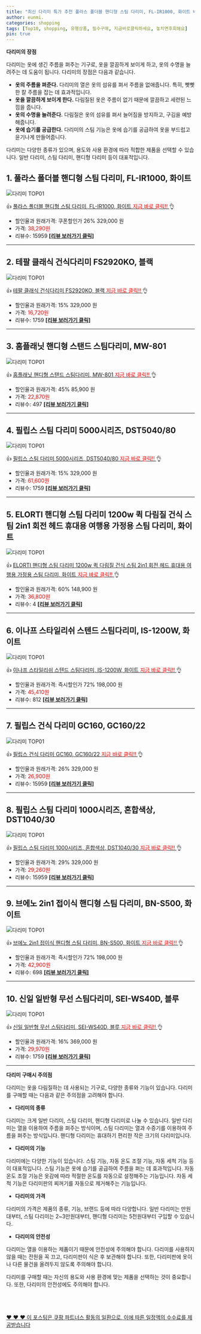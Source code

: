 ```yaml
---
title: "최신 다리미 특가 추천 풀라스 폴더블 핸디형 스팀 다리미, FL-IR1000, 화이트 비교 장점"
author: eunmi.
categories: shopping
tags: [Top10, shopping, 유행상품, 필수구매, 지금바로클릭하세요, 놓치면후회해요]
pin: true
---
```

**다리미의 장점**

다리미는 옷에 생긴 주름을 펴주는 기구로, 옷을 깔끔하게 보이게 하고, 옷의 수명을 늘려주는 데 도움이 됩니다. 다리미의 장점은 다음과 같습니다.

* **옷의 주름을 펴준다.** 다리미의 열은 옷의 섬유를 펴서 주름을 없애줍니다. 특히, 빳빳한 칼 주름을 잡는 데 효과적입니다.
* **옷을 깔끔하게 보이게 한다.** 다림질된 옷은 주름이 없기 때문에 깔끔하고 세련된 느낌을 줍니다.
* **옷의 수명을 늘려준다.** 다림질은 옷의 섬유를 펴서 늘어짐을 방지하고, 구김을 예방해줍니다.
* **옷에 습기를 공급한다.** 다리미의 스팀 기능은 옷에 습기를 공급하여 옷을 부드럽고 윤기나게 만들어줍니다.

다리미는 다양한 종류가 있으며, 용도와 사용 환경에 따라 적합한 제품을 선택할 수 있습니다. 일반 다리미, 스팀 다리미, 핸디형 다리미 등이 대표적입니다.

   

## 1. 풀라스 폴더블 핸디형 스팀 다리미, FL-IR1000, 화이트

![다리미 TOP01](https://thumbnail6.coupangcdn.com/thumbnails/remote/230x230ex/image/vendor_inventory/e771/5b72c882e58d91f4e59ba44159cd761064dee1cc63f09d8a023fa856fbca.jpg)


👍 [풀라스 폴더블 핸디형 스팀 다리미, FL-IR1000, 화이트 <font color=red> 지금 바로 클릭!! </font> ](https://link.coupang.com/re/AFFSDP?lptag=AF3617701&subid=GithubCoopas&pageKey=6723836766&traceid=V0-153&itemId=15644742648&vendorItemId=83139982036) 👌 


- 할인율과 원래가격: 쿠폰할인가 26%  329,000   원
- 가격: <span style='color:red'>38,290원</span>
- 리뷰수: 15959  [**[리뷰 보러가기 클릭]**](https://link.coupang.com/re/AFFSDP?lptag=AF3617701&subid=GithubCoopas&pageKey=6723836766&traceid=V0-153&itemId=15644742648&vendorItemId=83139982036)

---


   

## 2. 테팔 클래식 건식다리미 FS2920KO, 블랙

![다리미 TOP01](https://thumbnail6.coupangcdn.com/thumbnails/remote/230x230ex/image/retail/images/2017/04/11/12/5/e1ce432c-774a-4203-ac03-fc3d43165854.jpg)


👍 [테팔 클래식 건식다리미 FS2920KO, 블랙 <font color=red> 지금 바로 클릭!! </font> ](https://link.coupang.com/re/AFFSDP?lptag=AF3617701&subid=GithubCoopas&pageKey=6843605289&traceid=V0-153&itemId=16280454249&vendorItemId=3124938690) 👌 


- 할인율과 원래가격: 15%  329,000   원
- 가격: <span style='color:red'>16,720원</span>
- 리뷰수: 1759  [**[리뷰 보러가기 클릭]**](https://link.coupang.com/re/AFFSDP?lptag=AF3617701&subid=GithubCoopas&pageKey=6843605289&traceid=V0-153&itemId=16280454249&vendorItemId=3124938690)

---


   

## 3. 홈플래닛 핸디형 스탠드 스팀다리미, MW-801

![다리미 TOP01](https://thumbnail6.coupangcdn.com/thumbnails/remote/230x230ex/image/retail/images/1055979437804-e0f401c0-510a-4275-bcc1-50b41e7c039c.jpg)


👍 [홈플래닛 핸디형 스탠드 스팀다리미, MW-801 <font color=red> 지금 바로 클릭!! </font> ](https://link.coupang.com/re/AFFSDP?lptag=AF3617701&subid=GithubCoopas&pageKey=310080038&traceid=V0-153&itemId=977484067&vendorItemId=5392665218) 👌 


- 할인율과 원래가격: 45%  85,900   원
- 가격: <span style='color:red'>22,870원</span>
- 리뷰수: 497  [**[리뷰 보러가기 클릭]**](https://link.coupang.com/re/AFFSDP?lptag=AF3617701&subid=GithubCoopas&pageKey=310080038&traceid=V0-153&itemId=977484067&vendorItemId=5392665218)

---


   

## 4. 필립스 스팀 다리미 5000시리즈, DST5040/80

![다리미 TOP01](https://thumbnail7.coupangcdn.com/thumbnails/remote/230x230ex/image/retail/images/1237187685480880-b707c146-2530-4ebb-a606-652e7bd446d6.jpg)


👍 [필립스 스팀 다리미 5000시리즈, DST5040/80 <font color=red> 지금 바로 클릭!! </font> ](https://link.coupang.com/re/AFFSDP?lptag=AF3617701&subid=GithubCoopas&pageKey=6147250608&traceid=V0-153&itemId=11838814845&vendorItemId=79112171020) 👌 


- 할인율과 원래가격: 15%  329,000   원
- 가격: <span style='color:red'>61,600원</span>
- 리뷰수: 1759  [**[리뷰 보러가기 클릭]**](https://link.coupang.com/re/AFFSDP?lptag=AF3617701&subid=GithubCoopas&pageKey=6147250608&traceid=V0-153&itemId=11838814845&vendorItemId=79112171020)

---


   

## 5. ELORTI 핸디형 스팀 다리미 1200w 퀵 다림질 건식 스팀 2in1 회전 헤드 휴대용 여행용 가정용 스팀 다리미, 화이트

![다리미 TOP01](https://thumbnail9.coupangcdn.com/thumbnails/remote/230x230ex/image/vendor_inventory/910a/b3f513f38f64f90b7e2c74aa49d63c638f597469d73bfce70cfc3d415409.jpg)


👍 [ELORTI 핸디형 스팀 다리미 1200w 퀵 다림질 건식 스팀 2in1 회전 헤드 휴대용 여행용 가정용 스팀 다리미, 화이트 <font color=red> 지금 바로 클릭!! </font> ](https://link.coupang.com/re/AFFSDP?lptag=AF3617701&subid=GithubCoopas&pageKey=7619816542&traceid=V0-153&itemId=20199445311&vendorItemId=87463787094) 👌 


- 할인율과 원래가격: 60%  148,900   원
- 가격: <span style='color:red'>36,800원</span>
- 리뷰수: 4  [**[리뷰 보러가기 클릭]**](https://link.coupang.com/re/AFFSDP?lptag=AF3617701&subid=GithubCoopas&pageKey=7619816542&traceid=V0-153&itemId=20199445311&vendorItemId=87463787094)

---


   

## 6. 이나프 스타일리쉬 스텐드 스팀다리미, IS-1200W, 화이트

![다리미 TOP01](https://thumbnail10.coupangcdn.com/thumbnails/remote/230x230ex/image/retail/images/2020/11/10/13/9/ca7c971d-85f3-4c4a-85bd-3e601b4b07a3.jpg)


👍 [이나프 스타일리쉬 스텐드 스팀다리미, IS-1200W, 화이트 <font color=red> 지금 바로 클릭!! </font> ](https://link.coupang.com/re/AFFSDP?lptag=AF3617701&subid=GithubCoopas&pageKey=2379357651&traceid=V0-153&itemId=4148823404&vendorItemId=72132719587) 👌 


- 할인율과 원래가격: 즉시할인가 72%  198,000   원
- 가격: <span style='color:red'>45,410원</span>
- 리뷰수: 812  [**[리뷰 보러가기 클릭]**](https://link.coupang.com/re/AFFSDP?lptag=AF3617701&subid=GithubCoopas&pageKey=2379357651&traceid=V0-153&itemId=4148823404&vendorItemId=72132719587)

---


   

## 7. 필립스 건식 다리미 GC160, GC160/22

![다리미 TOP01](https://thumbnail6.coupangcdn.com/thumbnails/remote/230x230ex/image/retail/images/1050298822603483-41bc4417-ff14-4327-9c30-e0988f8c1839.jpg)


👍 [필립스 건식 다리미 GC160, GC160/22 <font color=red> 지금 바로 클릭!! </font> ](https://link.coupang.com/re/AFFSDP?lptag=AF3617701&subid=GithubCoopas&pageKey=6487210688&traceid=V0-153&itemId=14226042413&vendorItemId=3006124168) 👌 


- 할인율과 원래가격: 26%  329,000   원
- 가격: <span style='color:red'>26,900원</span>
- 리뷰수: 15959  [**[리뷰 보러가기 클릭]**](https://link.coupang.com/re/AFFSDP?lptag=AF3617701&subid=GithubCoopas&pageKey=6487210688&traceid=V0-153&itemId=14226042413&vendorItemId=3006124168)

---


   

## 8. 필립스 스팀 다리미 1000시리즈, 혼합색상, DST1040/30

![다리미 TOP01](https://thumbnail10.coupangcdn.com/thumbnails/remote/230x230ex/image/retail/images/2787073572509154-1746db7e-a778-410a-a4d8-a605a2547db3.png)


👍 [필립스 스팀 다리미 1000시리즈, 혼합색상, DST1040/30 <font color=red> 지금 바로 클릭!! </font> ](https://link.coupang.com/re/AFFSDP?lptag=AF3617701&subid=GithubCoopas&pageKey=7351060844&traceid=V0-153&itemId=18916598311&vendorItemId=86043823961) 👌 


- 할인율과 원래가격: 29%  329,000   원
- 가격: <span style='color:red'>29,260원</span>
- 리뷰수: 15959  [**[리뷰 보러가기 클릭]**](https://link.coupang.com/re/AFFSDP?lptag=AF3617701&subid=GithubCoopas&pageKey=7351060844&traceid=V0-153&itemId=18916598311&vendorItemId=86043823961)

---


   

## 9. 브에노 2in1 접이식 핸디형 스팀 다리미, BN-S500, 화이트

![다리미 TOP01](https://thumbnail10.coupangcdn.com/thumbnails/remote/230x230ex/image/retail/images/662986308496021-daca4591-8bb0-464f-a6c5-70e851837583.jpg)


👍 [브에노 2in1 접이식 핸디형 스팀 다리미, BN-S500, 화이트 <font color=red> 지금 바로 클릭!! </font> ](https://link.coupang.com/re/AFFSDP?lptag=AF3617701&subid=GithubCoopas&pageKey=6997739459&traceid=V0-153&itemId=17149449755&vendorItemId=85351159364) 👌 


- 할인율과 원래가격: 즉시할인가 72%  198,000   원
- 가격: <span style='color:red'>42,900원</span>
- 리뷰수: 698  [**[리뷰 보러가기 클릭]**](https://link.coupang.com/re/AFFSDP?lptag=AF3617701&subid=GithubCoopas&pageKey=6997739459&traceid=V0-153&itemId=17149449755&vendorItemId=85351159364)

---


   

## 10. 신일 일반형 무선 스팀다리미, SEI-WS40D, 블루

![다리미 TOP01](https://thumbnail10.coupangcdn.com/thumbnails/remote/230x230ex/image/retail/images/3821325574985729-4bd0bf92-b594-4527-8138-4660f89686a5.jpg)


👍 [신일 일반형 무선 스팀다리미, SEI-WS40D, 블루 <font color=red> 지금 바로 클릭!! </font> ](https://link.coupang.com/re/AFFSDP?lptag=AF3617701&subid=GithubCoopas&pageKey=6776448999&traceid=V0-153&itemId=15923973610&vendorItemId=83131218479) 👌 


- 할인율과 원래가격: 16%  369,000   원
- 가격: <span style='color:red'>29,970원</span>
- 리뷰수: 1759  [**[리뷰 보러가기 클릭]**](https://link.coupang.com/re/AFFSDP?lptag=AF3617701&subid=GithubCoopas&pageKey=6776448999&traceid=V0-153&itemId=15923973610&vendorItemId=83131218479)

---
**다리미 구매시 주의점**

다리미는 옷을 다림질하는 데 사용되는 기구로, 다양한 종류와 기능이 있습니다. 다리미를 구매할 때는 다음과 같은 주의점을 고려해야 합니다.

* **다리미의 종류**

다리미는 크게 일반 다리미, 스팀 다리미, 핸디형 다리미로 나눌 수 있습니다. 일반 다리미는 열을 이용하여 주름을 펴주는 방식이며, 스팀 다리미는 열과 수증기를 이용하여 주름을 펴주는 방식입니다. 핸디형 다리미는 휴대하기 편리한 작은 크기의 다리미입니다.

* **다리미의 기능**

다리미에는 다양한 기능이 있습니다. 스팀 기능, 자동 온도 조절 기능, 자동 세척 기능 등이 대표적입니다. 스팀 기능은 옷에 습기를 공급하여 주름을 펴는 데 효과적입니다. 자동 온도 조절 기능은 옷감에 따라 적절한 온도를 자동으로 설정해주는 기능입니다. 자동 세척 기능은 다리미판의 찌꺼기를 자동으로 제거해주는 기능입니다.

* **다리미의 가격**

다리미의 가격은 제품의 종류, 기능, 브랜드 등에 따라 다양합니다. 일반 다리미는 만원대부터, 스팀 다리미는 2~3만원대부터, 핸디형 다리미는 5천원대부터 구입할 수 있습니다.

* **다리미의 안전성**

다리미는 열을 이용하는 제품이기 때문에 안전성에 주의해야 합니다. 다리미를 사용하지 않을 때는 전원을 꼭 끄고, 다리미판이 식은 후 보관해야 합니다. 또한, 다리미판에 옷이나 다른 물건을 올려두지 않도록 주의해야 합니다.

다리미를 구매할 때는 자신의 용도와 사용 환경에 맞는 제품을 선택하는 것이 중요합니다. 또한, 다리미의 안전성에도 주의해야 합니다.<br><br><br><br><br> [ ❤ ❤ ❤ 이 포스팅은 쿠팡 파트너스 활동의 일환으로, 이에 따른 일정액의 수수료를 제공받습니다](https://link.coupang.com/a/bcEFyh)